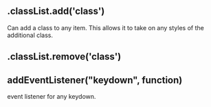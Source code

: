 ## .classList.add('class')

Can add a class to any item. This allows it to take on any styles of the additional class. 

## .classList.remove('class')

## addEventListener("keydown", function)
event listener for any keydown.